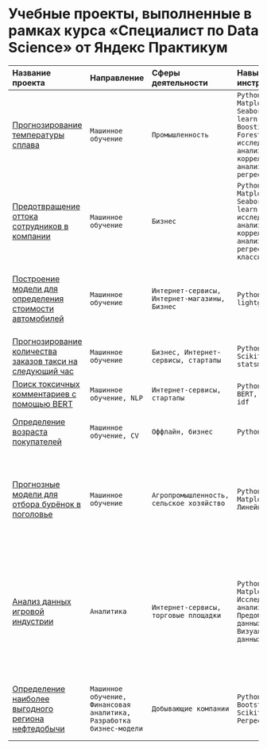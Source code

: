 # Учебные проекты, выполненные в рамках курса «‎Специалист по Data Science» от Яндекс Практикум

| Название проекта | Направление | Сферы деятельности | Навыки и инструменты | Задача проекта |
| :-------------------- | :--------------------- |:----------------------------|:----------------------------|:----------------------------|
| [Прогнозирование температуры сплава](https://github.com/alexandra-hoffmann-ds/ds-yandex-projects/tree/main/01.%20metal_temp) | ```Машинное обучение``` | ```Промышленность``` | ```Python, Pandas, Matplotlib, Seaborn, Scikit-learn, Gradient Boosting, Random Forest, исследовательский анализ данных, корреляционный анализ данных, регрессия``` | Разработка модели для прогноза температуры стали во время плавки |
| [Предотвращение оттока сотрудников в компании](https://github.com/alexandra-hoffmann-ds/ds-yandex-projects/tree/main/02.%20job_satisfaction) | ```Машинное обучение``` | ```Бизнес``` | ```Python, Pandas, Matplotlib, Seaborn, Scikit-learn, исследовательский анализ данных, корреляционный анализ данных, регрессия, классификация``` | Разработка системы по предотвращению увольнения сотрудников |
| [Построение модели для определения стоимости автомобилей](https://github.com/alexandra-hoffmann-ds/ds-yandex-projects/tree/main/03.%20cars) | ```Машинное обучение``` | ```Интернет-сервисы, Интернет-магазины, Бизнес``` |```Python, Pandas, lightgbm```| Разработка системы рекомендации стоимости автомобиля на основе его описания |
| [Прогнозирование количества заказов такси на следующий час](https://github.com/alexandra-hoffmann-ds/ds-yandex-projects/tree/main/04.%20taxi) | ```Машинное обучение``` | ```Бизнес, Интернет-сервисы, стартапы``` |```Python, Pandas, Scikit-learn, statsmodels```| Разработка системы предсказания объёма заказов |
| [Поиск токсичных комментариев с помощью BERT](https://github.com/alexandra-hoffmann-ds/ds-yandex-projects/tree/main/05.%20toxic_comments) | ```Машинное обучение, NLP``` | ```Интернет-сервисы, стартапы``` | ```Python, Pandas, BERT, nltk, tf-idf``` | Обучение модели классифицировать комментарии |
| [Определение возраста покупателей](https://github.com/alexandra-hoffmann-ds/ds-yandex-projects/tree/main/06.%20customer_age) | ```Машинное обучение, CV``` | ```Оффлайн, бизнес``` | ```Python, Keras``` | Определение возраста покупателя по его фотографии |
| [Прогнозные модели для отбора бурёнок в поголовье](https://github.com/alexandra-hoffmann-ds/ds-yandex-projects/tree/main/07.%20cows) | ```Машинное обучение``` | ```Агропромышленность, сельское хозяйство``` | ```Python, Pandas, Matplotlib, Линейные модели``` | Разработка системы предсказания пригодности буренок для отбора в поголовье на основе их характеристик |
| [Анализ данных игровой индустрии](https://github.com/alexandra-hoffmann-ds/ds-yandex-projects/tree/main/08.%20games) | ```Аналитика``` | ```Интернет-сервисы, торговые площадки``` | ```Python, Pandas, Matplotlib, Исследовательский анализ данных, Предобработка данных, Визуализация данных``` | Аналитика данных и выявление закономерностей, определяющих успешность игры, помощь бизнесу сделать ставку на потенциально популярный продукт и спланировать рекламные кампании |
| [Определение наиболее выгодного региона нефтедобычи](https://github.com/alexandra-hoffmann-ds/ds-yandex-projects/tree/main/09.%20oil) | ```Машинное обучение, Финансовая аналитика, Разработка бизнес-модели``` | ```Добывающие компании``` | ```Python, Pandas, Bootstrap, Scikit-learn, Регрессия``` | Выбор локации для новой скважины на основе данных геологической разведки |
